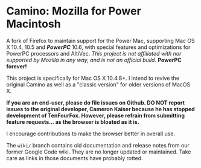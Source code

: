 # Camino: Mozilla for Power Macintosh

A fork of Firefox to maintain support for the Power Mac, supporting Mac OS X 10.4, 10.5 and **_PowerPC_** 10.6, with special features and optimizations for PowerPC processors and AltiVec. _This project is not affiliated with nor supported by Mozilla in any way, and is not an official build._ **PowerPC forever!**

This project is specifically for Mac OS X 10.4.8+. I intend to revive the original Camino as well as a "classic version" for older versions of MacOS X.

**If you are an end-user, please do file issues on Github. DO NOT report issues to the original developer, Cameron Kaiser because he has stopped development of TenFourFox. However, please refrain from submitting feature requests... as the browser is bloated as it is.** 

I encourage contributions to make the browser better in overall use.

The `wiki/` branch contains old documentation and release notes from our former Google Code wiki. They are no longer updated or maintained. Take care as links in those documents have probably rotted.

